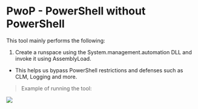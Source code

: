 # PwoP - PowerShell without PowerShell
This tool mainly performs the following:
1. Create a runspace using the System.management.automation DLL and invoke it using AssemblyLoad.
-  This helps us bypass PowerShell restrictions and defenses such as CLM, Logging and more.
> Example of running the tool:
<img src="./Offensive-tools/PwoP/example-running-pwop.png">
